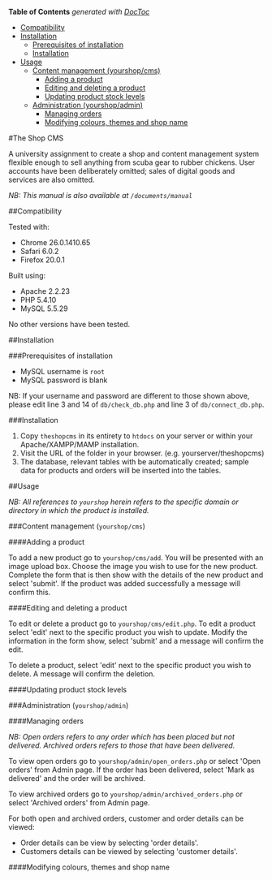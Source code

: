 **Table of Contents**  *generated with [DocToc](http://doctoc.herokuapp.com/)*

- [Compatibility](#compatibility)
- [Installation](#installation)
	- [Prerequisites of installation](#prerequisites-of-installation)
	- [Installation](#installation-1)
- [Usage](#usage)
	- [Content management (yourshop/cms)](#content-management-yourshopcms)
		- [Adding a product](#adding-a-product)
		- [Editing and deleting a product](#editing-and-deleting-a-product)
		- [Updating product stock levels](#updating-product-stock-levels)
	- [Administration (yourshop/admin)](#administration-yourshopadmin)
		- [Managing orders](#managing-orders)
		- [Modifying colours, themes and shop name](#modifying-colours-themes-and-shop-name)

#The Shop CMS

A university assignment to create a shop and content management system flexible enough to sell anything from scuba gear to rubber chickens. User accounts have been deliberately omitted; sales of digital goods and services are also omitted.

*NB: This manual is also available at `/documents/manual`*

##Compatibility

Tested with:

- Chrome 26.0.1410.65
- Safari 6.0.2
- Firefox 20.0.1

Built using:

- Apache 2.2.23
- PHP 5.4.10
- MySQL 5.5.29

No other versions have been tested.

##Installation

###Prerequisites of installation

- MySQL username is `root`
- MySQL password is blank

NB: If your username and password are different to those shown above, please edit line 3 and 14 of `db/check_db.php` and line 3 of `db/connect_db.php`.

###Installation

1. Copy `theshopcms` in its entirety to `htdocs` on your server or within your Apache/XAMPP/MAMP installation.
2. Visit the URL of the folder in your browser. (e.g. yourserver/theshopcms)
3. The database, relevant tables with be automatically created; sample data for products and orders will be inserted into the tables.

##Usage

*NB: All references to `yourshop` herein refers to the specific domain or directory in which the product is installed.*

###Content management (`yourshop/cms`)

####Adding a product

To add a new product go to `yourshop/cms/add`. You will be presented with an image upload box. Choose the image you wish to use for the new product. Complete the form that is then show with the details of the new product and select 'submit'. If the product was added successfully a message will confirm this.

####Editing and deleting a product

To edit or delete a product go to `yourshop/cms/edit.php`. To edit a product select 'edit' next to the specific product you wish to update. Modify the information in the form show, select 'submit' and a message will confirm the edit.

To delete a product, select 'edit' next to the specific product you wish to delete. A message will confirm the deletion.

####Updating product stock levels

###Administration (`yourshop/admin`)

####Managing orders

*NB: Open orders refers to any order which has been placed but not delivered. Archived orders refers to those that have been delivered.*

To view open orders go to `yourshop/admin/open_orders.php` or select 'Open orders' from Admin page. If the order has been delivered, select 'Mark as delivered' and the order will be archived. 

To view archived orders go to `yourshop/admin/archived_orders.php` or select 'Archived orders' from Admin page.

For both open and archived orders, customer and order details can be viewed:

- Order details can be view by selecting 'order details'.
- Customers details can be viewed by selecting 'customer details'.

####Modifying colours, themes and shop name